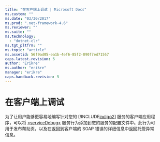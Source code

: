 ```yaml
---
title: "在客户端上调试 | Microsoft Docs"
ms.custom: ""
ms.date: "03/30/2017"
ms.prod: ".net-framework-4.6"
ms.reviewer: ""
ms.suite: ""
ms.technology: 
  - "dotnet-clr"
ms.tgt_pltfrm: ""
ms.topic: "article"
ms.assetid: 56f9ad05-ea1b-4ef6-85f2-890f7ed71567
caps.latest.revision: 5
author: "Erikre"
ms.author: "erikre"
manager: "erikre"
caps.handback.revision: 5
---
```

# 在客户端上调试
为了让用户能够更容易地编写针对您的 [!INCLUDE[indigo2](../../../../../includes/indigo2-md.md)] 服务的客户端应用程序，可以将 [\<serviceDebug\>](../../../../../docs/framework/configure-apps/file-schema/wcf/servicedebug.md) 服务行为添加到您的服务的配置文件中。此行为可用于发布帮助页，以及在返回到客户端的 SOAP 错误的详细信息中返回托管异常信息。